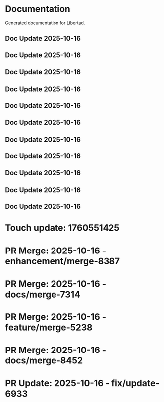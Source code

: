 # Documentation

Generated documentation for Libertad.

## Doc Update 2025-10-16

## Doc Update 2025-10-16

## Doc Update 2025-10-16

## Doc Update 2025-10-16

## Doc Update 2025-10-16

## Doc Update 2025-10-16

## Doc Update 2025-10-16

## Doc Update 2025-10-16

## Doc Update 2025-10-16

## Doc Update 2025-10-16

## Doc Update 2025-10-16

# Touch update: 1760551425

# PR Merge: 2025-10-16 - enhancement/merge-8387

# PR Merge: 2025-10-16 - docs/merge-7314

# PR Merge: 2025-10-16 - feature/merge-5238

# PR Merge: 2025-10-16 - docs/merge-8452

# PR Update: 2025-10-16 - fix/update-6933
